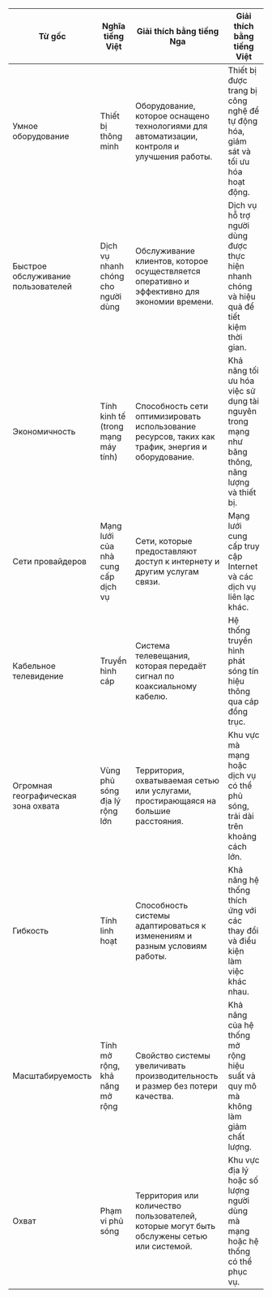 | **Từ gốc**          | **Nghĩa tiếng Việt** | **Giải thích bằng tiếng Nga**                                     | **Giải thích bằng tiếng Việt**                                      |
|----------------------|----------------------|------------------------------------------------------------------|-------------------------------------------------------------------|
| Умное оборудование   | Thiết bị thông minh  | Оборудование, которое оснащено технологиями для автоматизации, контроля и улучшения работы. | Thiết bị được trang bị công nghệ để tự động hóa, giám sát và tối ưu hóa hoạt động. |
| Быстрое обслуживание пользователей | Dịch vụ nhanh chóng cho người dùng | Обслуживание клиентов, которое осуществляется оперативно и эффективно для экономии времени. | Dịch vụ hỗ trợ người dùng được thực hiện nhanh chóng và hiệu quả để tiết kiệm thời gian. |
| Экономичность       | Tính kinh tế (trong mạng máy tính) | Способность сети оптимизировать использование ресурсов, таких как трафик, энергия и оборудование. | Khả năng tối ưu hóa việc sử dụng tài nguyên trong mạng như băng thông, năng lượng và thiết bị. |
| Сети провайдеров           | Mạng lưới của nhà cung cấp dịch vụ | Сети, которые предоставляют доступ к интернету и другим услугам связи. | Mạng lưới cung cấp truy cập Internet và các dịch vụ liên lạc khác. |
| Кабельное телевидение      | Truyền hình cáp               | Система телевещания, которая передаёт сигнал по коаксиальному кабелю. | Hệ thống truyền hình phát sóng tín hiệu thông qua cáp đồng trục.   |
| Огромная географическая зона охвата | Vùng phủ sóng địa lý rộng lớn      | Территория, охватываемая сетью или услугами, простирающаяся на большие расстояния. | Khu vực mà mạng hoặc dịch vụ có thể phủ sóng, trải dài trên khoảng cách lớn. |
| Гибкость                         | Tính linh hoạt                     | Способность системы адаптироваться к изменениям и разным условиям работы.   | Khả năng hệ thống thích ứng với các thay đổi và điều kiện làm việc khác nhau. |
| Масштабируемость                 | Tính mở rộng, khả năng mở rộng     | Свойство системы увеличивать производительность и размер без потери качества. | Khả năng của hệ thống mở rộng hiệu suất và quy mô mà không làm giảm chất lượng. |
| Охват            | Phạm vi phủ sóng           | Территория или количество пользователей, которые могут быть обслужены сетью или системой. | Khu vực địa lý hoặc số lượng người dùng mà mạng hoặc hệ thống có thể phục vụ. |







